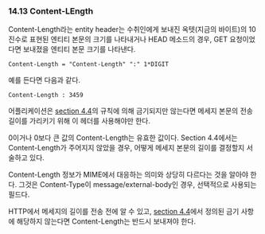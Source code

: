 ### 14.13 Content-LEngth

Content-Length라는 entity header는 수취인에게 보내진 옥텟(지금의 바이트)의 10진수로 표현된 엔티티 본문의 크기를 나타내거나 HEAD 메소드의 경우, GET 요청이었다면 보내졌을 엔티티 본문 크기를 나타낸다. 

```text
Content-Length = "Content-Length" ":" 1*DIGIT
```

예를 든다면 다음과 같다. 

```text
Content-Length : 3459 
```


어플리케이션은 [section 4.4](https://tools.ietf.org/html/rfc2616#section-4.4)의 규칙에 의해 금기되지만 않는다면 메세지 본문의 전송 길이를 가리키기 위해 이 헤더를 사용해야만 한다. 

0이거나 0보다 큰 값의 Content-Length는 유효한 값이다. Section 4.4에서는 Content-Length가 주어지지 않았을 경우, 어떻게 메세지 본문의 길이를 결정할지 서술하고 있다. 

Content-Length 정보가 MIME에서 대응하는 의미와 상당히 다르다는 것을 알아야 한다. 
그것은 Content-Type이 message/external-body인 경우, 선택적으로 사용되는 필드다.

HTTP에서 메세지의 길이를 전송 전에 알 수 있고, [section 4.4](https://tools.ietf.org/html/rfc2616#section-4.4)에서 정의된 금기 사항에 해당하지 않는다면 Content-Length는 반드시 보내져야 한다.